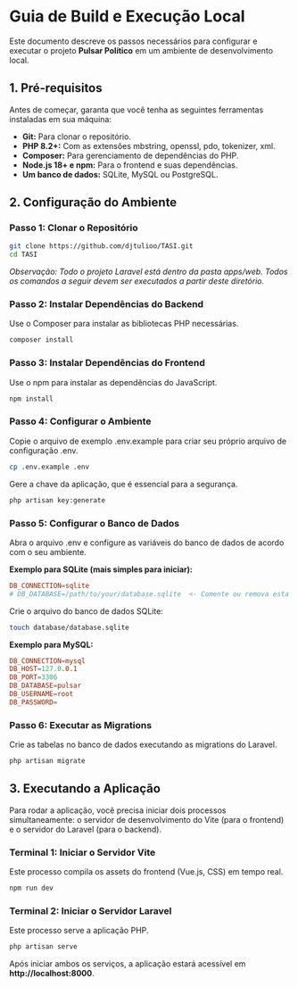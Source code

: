 # Guia de Build e Execução Local

Este documento descreve os passos necessários para configurar e executar o projeto **Pulsar Político** em um ambiente de desenvolvimento local.

## 1. Pré-requisitos

Antes de começar, garanta que você tenha as seguintes ferramentas instaladas em sua máquina:

* **Git:** Para clonar o repositório.  
* **PHP 8.2+:** Com as extensões mbstring, openssl, pdo, tokenizer, xml.  
* **Composer:** Para gerenciamento de dependências do PHP.  
* **Node.js 18+ e npm:** Para o frontend e suas dependências.  
* **Um banco de dados:** SQLite, MySQL ou PostgreSQL.

## 2. Configuração do Ambiente

### Passo 1: Clonar o Repositório

```bash
git clone https://github.com/djtulioo/TASI.git
cd TASI
```

*Observação: Todo o projeto Laravel está dentro da pasta apps/web. Todos os comandos a seguir devem ser executados a partir deste diretório.*

### Passo 2: Instalar Dependências do Backend

Use o Composer para instalar as bibliotecas PHP necessárias.

```bash
composer install
```

### Passo 3: Instalar Dependências do Frontend

Use o npm para instalar as dependências do JavaScript.

```bash
npm install
```

### Passo 4: Configurar o Ambiente

Copie o arquivo de exemplo .env.example para criar seu próprio arquivo de configuração .env.

```bash
cp .env.example .env
```

Gere a chave da aplicação, que é essencial para a segurança.

```bash
php artisan key:generate
```

### Passo 5: Configurar o Banco de Dados

Abra o arquivo .env e configure as variáveis do banco de dados de acordo com o seu ambiente.

**Exemplo para SQLite (mais simples para iniciar):**

```conf
DB_CONNECTION=sqlite  
# DB_DATABASE=/path/to/your/database.sqlite  <- Comente ou remova esta linha
```

Crie o arquivo do banco de dados SQLite:

```bash
touch database/database.sqlite
```

**Exemplo para MySQL:**

```conf
DB_CONNECTION=mysql  
DB_HOST=127.0.0.1  
DB_PORT=3306  
DB_DATABASE=pulsar  
DB_USERNAME=root  
DB_PASSWORD=
```

### Passo 6: Executar as Migrations

Crie as tabelas no banco de dados executando as migrations do Laravel.

```bash
php artisan migrate
```

## 3. Executando a Aplicação

Para rodar a aplicação, você precisa iniciar dois processos simultaneamente: o servidor de desenvolvimento do Vite (para o frontend) e o servidor do Laravel (para o backend).

### Terminal 1: Iniciar o Servidor Vite

Este processo compila os assets do frontend (Vue.js, CSS) em tempo real.

```bash
npm run dev
```

### Terminal 2: Iniciar o Servidor Laravel

Este processo serve a aplicação PHP.

```bash
php artisan serve
```

Após iniciar ambos os serviços, a aplicação estará acessível em **http://localhost:8000**.